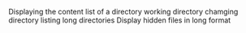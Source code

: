 Displaying the content list of a directory
working directory
chamging directory
listing long directories
Display hidden files in long format
